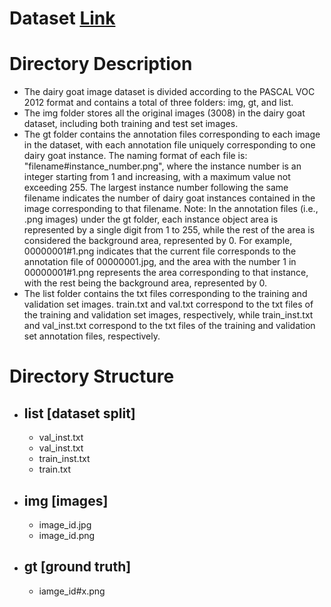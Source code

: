 # Dataset [Link]()
# Directory Description
- The dairy goat image dataset is divided according to the PASCAL VOC 2012 format and contains a total of three folders: img, gt, and list.
- The img folder stores all the original images (3008) in the dairy goat dataset, including both training and test set images.
- The gt folder contains the annotation files corresponding to each image in the dataset, with each annotation file uniquely corresponding to one dairy goat instance. The naming format of each file is: "filename#instance_number.png", where the instance number is an integer starting from 1 and increasing, with a maximum value not exceeding 255. The largest instance number following the same filename indicates the number of dairy goat instances contained in the image corresponding to that filename. Note: In the annotation files (i.e., .png images) under the gt folder, each instance object area is represented by a single digit from 1 to 255, while the rest of the area is considered the background area, represented by 0. For example, 00000001#1.png indicates that the current file corresponds to the annotation file of 00000001.jpg, and the area with the number 1 in 00000001#1.png represents the area corresponding to that instance, with the rest being the background area, represented by 0.
- The list folder contains the txt files corresponding to the training and validation set images. train.txt and val.txt correspond to the txt files of the training and validation set images, respectively, while train_inst.txt and val_inst.txt correspond to the txt files of the training and validation set annotation files, respectively.
# Directory Structure
- ## list [dataset split]
  - val_inst.txt
  - val_inst.txt
  - train_inst.txt
  - train.txt
- ## img [images]
  - image_id.jpg
  - image_id.png
- ## gt [ground truth]
  - iamge_id#x.png  
